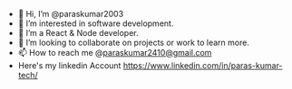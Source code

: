- 👋 Hi, I’m @paraskumar2003
- 👀 I’m interested in software development.
- 🌱 I’m a React & Node developer.
- 💞️ I’m looking to collaborate on projects or work to learn more.
- 📫 How to reach me @paraskumar2410@gmail.com
- Here's my linkedin Account https://www.linkedin.com/in/paras-kumar-tech/

<!---
paraskumar2003/paraskumar2003 is a ✨ special ✨ repository because its `README.md` (this file) appears on your GitHub profile.
You can click the Preview link to take a look at your changes.
--->
